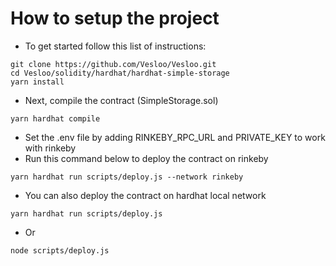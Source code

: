 # How to setup the project

-   To get started follow this list of instructions:

```shell
git clone https://github.com/Vesloo/Vesloo.git
cd Vesloo/solidity/hardhat/hardhat-simple-storage
yarn install
```

-   Next, compile the contract (SimpleStorage.sol)

```shell
yarn hardhat compile
```

-   Set the .env file by adding RINKEBY_RPC_URL and PRIVATE_KEY to work with rinkeby
-   Run this command below to deploy the contract on rinkeby

```shell
yarn hardhat run scripts/deploy.js --network rinkeby
```

-   You can also deploy the contract on hardhat local network

```shell
yarn hardhat run scripts/deploy.js
```

-   Or

```shell
node scripts/deploy.js
```

<!-- yarn hardhat accounts
yarn hardhat compile
yarn hardhat clean
yarn hardhat test
yarn hardhat node
node scripts/sample-script.js
yarn hardhat help -->
